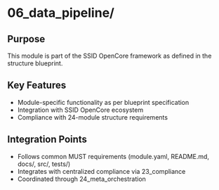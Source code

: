 # 06_data_pipeline/

## Purpose

This module is part of the SSID OpenCore framework as defined in the structure blueprint.

## Key Features

- Module-specific functionality as per blueprint specification
- Integration with SSID OpenCore ecosystem
- Compliance with 24-module structure requirements

## Integration Points

- Follows common MUST requirements (module.yaml, README.md, docs/, src/, tests/)
- Integrates with centralized compliance via 23_compliance
- Coordinated through 24_meta_orchestration
